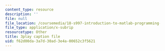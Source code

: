 ```yaml
---
content_type: resource
description: ''
file: null
file_location: /coursemedia/18-s997-introduction-to-matlab-programming-fall-2011/f62d00da3a7d30ad3e4a00652c3f5621_WpAXzSJJqW4.srt
file_type: application/x-subrip
resourcetype: Other
title: 3play caption file
uid: f62d00da-3a7d-30ad-3e4a-00652c3f5621
---
```


